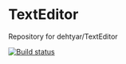 # TextEditor
Repository for dehtyar/TextEditor

[![Build status](https://ci.appveyor.com/api/projects/status/2dg2yahtwprt5r68?svg=true)](https://ci.appveyor.com/project/dehtyar/texteditor)
